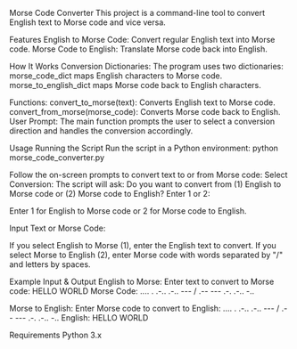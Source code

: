 Morse Code Converter
This project is a command-line tool to convert English text to Morse code and vice versa.

Features
English to Morse Code: Convert regular English text into Morse code.
Morse Code to English: Translate Morse code back into English.

How It Works
Conversion Dictionaries: The program uses two dictionaries:
morse_code_dict maps English characters to Morse code.
morse_to_english_dict maps Morse code back to English characters.

Functions:
convert_to_morse(text): Converts English text to Morse code.
convert_from_morse(morse_code): Converts Morse code back to English.
User Prompt: The main function prompts the user to select a conversion direction and handles the conversion accordingly.

Usage
Running the Script
Run the script in a Python environment:
python morse_code_converter.py

Follow the on-screen prompts to convert text to or from Morse code:
Select Conversion: The script will ask:
Do you want to convert from (1) English to Morse code or (2) Morse code to English? Enter 1 or 2:

Enter 1 for English to Morse code or 2 for Morse code to English.

Input Text or Morse Code:

If you select English to Morse (1), enter the English text to convert.
If you select Morse to English (2), enter Morse code with words separated by "/" and letters by spaces.

Example Input & Output
English to Morse:
Enter text to convert to Morse code: HELLO WORLD
Morse Code: .... . .-.. .-.. --- / .-- --- .-. .-.. -..

Morse to English:
Enter Morse code to convert to English: .... . .-.. .-.. --- / .-- --- .-. .-.. -..
English: HELLO WORLD

Requirements
Python 3.x
